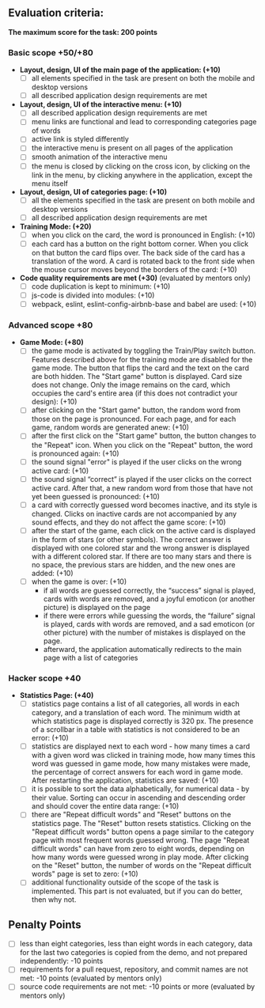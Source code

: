 ## Evaluation criteria:
**The maximum score for the task: 200 points**

### Basic scope +50/+80

- **Layout, design, UI of the main page of the application: (+10)**
    - [ ] all elements specified in the task are present on both the mobile and desktop versions
    - [ ] all described application design requirements are met

- **Layout, design, UI of the interactive menu: (+10)**
  - [ ] all described application design requirements are met
  - [ ] menu links are functional and lead to corresponding categories page of words
  - [ ] active link is styled differently
  - [ ] the interactive menu is present on all pages of the application
  - [ ] smooth animation of the interactive menu
  - [ ] the menu is closed by clicking on the cross icon, by clicking on the link in the menu, by clicking anywhere in the application, except the menu itself

- **Layout, design, UI of categories page: (+10)**
    - [ ] all the elements specified in the task are present on both mobile and desktop versions
    - [ ] all described application design requirements are met

- **Training Mode: (+20)**
    - [ ] when you click on the card, the word is pronounced in English: (+10)
    - [ ] each card has a button on the right bottom corner. When you click on that button the card flips over. The back side of the card has a translation of the word. A card is rotated back to the front side when the mouse cursor moves beyond the borders of the card: (+10)

- **Code quality requirements are met (+30)** (evaluated by mentors only)
  - [ ] code duplication is kept to minimum: (+10)
  - [ ] js-code is divided into modules: (+10)
  - [ ] webpack, eslint, eslint-config-airbnb-base and babel are used: (+10)

### Advanced scope +80

- **Game Mode: (+80)**
    - [ ] the game mode is activated by toggling the Train/Play switch button. Features described above for the training mode are disabled for the game mode. The button that flips the card and the text on the card are both hidden. The "Start game" button is displayed. Card size does not change. Only the image remains on the card, which occupies the card's entire area (if this does not contradict your design): (+10)
    - [ ] after clicking on the "Start game" button, the random word from those on the page is pronounced. For each page, and for each game, random words are generated anew: (+10)
    - [ ] after the first click on the "Start game" button, the button changes to the "Repeat" icon. When you click on the "Repeat" button, the word is pronounced again: (+10)
    - [ ] the sound signal "error" is played if the user clicks on the wrong active card: (+10)
    - [ ] the sound signal “correct” is played if the user clicks on the correct active card. After that, a new random word from those that have not yet been guessed is pronounced: (+10)
    - [ ] a card with correctly guessed word becomes inactive, and its style is changed. Clicks on inactive cards are not accompanied by any sound effects, and they do not affect the game score: (+10)
    - [ ] after the start of the game, each click on the active card is displayed in the form of stars (or other symbols). The correct answer is displayed with one colored star and the wrong answer is displayed with a different colored star. If there are too many stars and there is no space, the previous stars are hidden, and the new ones are added: (+10)
    - [ ] when the game is over: (+10)
        - if all words are guessed correctly, the “success” signal is played, cards with words are removed, and a joyful emoticon (or another picture) is displayed on the page
        - if there were errors while guessing the words, the “failure” signal is played, cards with words are removed, and a sad emoticon (or other picture) with the number of mistakes is displayed on the page.
        - afterward, the application automatically redirects to the main page with a list of categories

### Hacker scope +40

- **Statistics Page: (+40)**
    - [ ]  statistics page contains a list of all categories, all words in each category, and a translation of each word. The minimum width at which statistics page is displayed correctly is 320 px. The presence of a scrollbar in a table with statistics is not considered to be an error: (+10)
    - [ ] statistics are displayed next to each word - how many times a card with a given word was clicked in training mode, how many times this word was guessed in game mode, how many mistakes were made, the percentage of correct answers for each word in game mode. After restarting the application, statistics are saved: (+10)
    - [ ] it is possible to sort the data alphabetically, for numerical data - by their value. Sorting can occur in ascending and descending order and should cover the entire data range: (+10)
    - [ ] there are "Repeat difficult words" and "Reset" buttons on the statistics page. The "Reset" button resets statistics. Clicking on the "Repeat difficult words" button opens a page similar to the category page with most frequent words guessed wrong. The page "Repeat difficult words" can have from zero to eight words, depending on how many words were guessed wrong in play mode. After clicking on the "Reset" button, the number of words on the "Repeat difficult words" page is set to zero: (+10)
    - [ ] additional functionality outside of the scope of the task is implemented. This part is not evaluated, but if you can do better, then why not.

## Penalty Points
- [ ] less than eight categories, less than eight words in each category, data for the last two categories is copied from the demo, and not prepared independently: -10 points
- [ ] requirements for a pull request, repository, and commit names are not met: -10 points (evaluated by mentors only)
- [ ] source code requirements are not met: -10 points or more (evaluated by mentors only)
